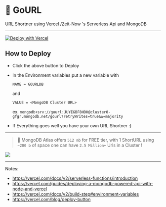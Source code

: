 # 🔗 GoURL

URL Shortner using Vercel /Zeit-Now 's Serverless Api and MongoDB

---

[![Deploy with Vercel](https://vercel.com/button)](https://vercel.com/new/project?template=https://github.com/adityatelange/gourl/)

## How to Deploy

- Click the above button to Deploy

- In the Environment variables put a new variable with

  `NAME = GOURLDB`

  and

  `VALUE = <MongoDB Cluster URL>`

  ex. `mongodb+srv://gourl:JUYEGBF8HDH@cluster0-gfgr.mongodb.net/gourl?retryWrites=true&w=majority`

- If Everything goes well you have your own URL Shortner :)

---

> 🌟 MongoDB Atlas offers `512 mb` for FREE tier, with 1 ShortURL using `~200 b` of space one can have `2.5 Million+` Urls in a Cluster !

<kbd><img src="https://i.ibb.co/hdKRRcB/Screenshot-from-2020-07-06-23-15-27.png" /></kbd>

---

Notes:

- https://vercel.com/docs/v2/serverless-functions/introduction
- https://vercel.com/guides/deploying-a-mongodb-powered-api-with-node-and-vercel
- https://vercel.com/docs/v2/build-step#environment-variables
- https://vercel.com/blog/deploy-button
